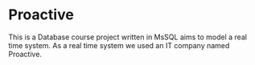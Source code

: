 # Proactive
This is a Database course project written in MsSQL aims to model a real time system. As a real time system we used an IT company named Proactive. 

